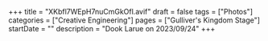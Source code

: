 +++
title = "XKbfl7WEpH7nuCmGkOfl.avif"
draft = false
tags = ["Photos"]
categories = ["Creative Engineering"]
pages = ["Gulliver's Kingdom Stage"]
startDate = ""
description = "Dook Larue on 2023/09/24"
+++
